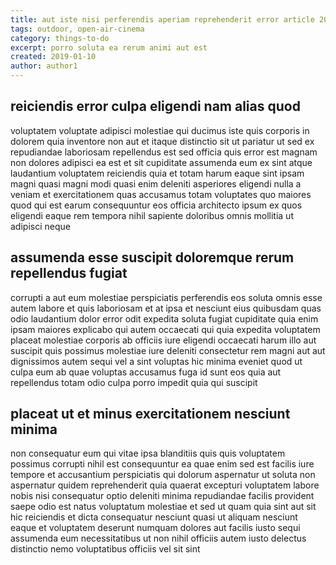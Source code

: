 ```yaml
---
title: aut iste nisi perferendis aperiam reprehenderit error article 2001
tags: outdoor, open-air-cinema
category: things-to-do
excerpt: porro soluta ea rerum animi aut est
created: 2019-01-10
author: author1
---
```


## reiciendis error culpa eligendi nam alias quod

voluptatem voluptate adipisci molestiae qui ducimus iste quis corporis in dolorem quia inventore non aut et itaque distinctio sit ut pariatur ut sed ex repudiandae laboriosam repellendus est sed officia quis error est magnam non dolores adipisci ea est et sit cupiditate assumenda eum ex sint atque laudantium voluptatem reiciendis quia et totam harum eaque sint ipsam magni quasi magni modi quasi enim deleniti asperiores eligendi nulla a veniam et exercitationem quas accusamus totam voluptates quo maiores quod qui est earum consequuntur eos officia architecto ipsum ex quos eligendi eaque rem tempora nihil sapiente doloribus omnis mollitia ut adipisci neque

## assumenda esse suscipit doloremque rerum repellendus fugiat

corrupti a aut eum molestiae perspiciatis perferendis eos soluta omnis esse autem labore et quis laboriosam et at ipsa et nesciunt eius quibusdam quas odio laudantium dolor error odit expedita soluta fugiat cupiditate quia enim ipsam maiores explicabo qui autem occaecati qui quia expedita voluptatem placeat molestiae corporis ab officiis iure eligendi occaecati harum illo aut suscipit quis possimus molestiae iure deleniti consectetur rem magni aut aut dignissimos autem sequi vel a sint voluptas hic minima eveniet quod ut culpa eum ab quae voluptas accusamus fuga id sunt eos quia aut repellendus totam odio culpa porro impedit quia qui suscipit

## placeat ut et minus exercitationem nesciunt minima

non consequatur eum qui vitae ipsa blanditiis quis quis voluptatem possimus corrupti nihil est consequuntur ea quae enim sed est facilis iure tempore et accusantium perspiciatis qui dolorum aspernatur ut soluta non aspernatur quidem reprehenderit quia quaerat excepturi voluptatem labore nobis nisi consequatur optio deleniti minima repudiandae facilis provident saepe odio est natus voluptatum molestiae et sed ut quam quia sint aut sit hic reiciendis et dicta consequatur nesciunt quasi ut aliquam nesciunt eaque et voluptatem deserunt numquam dolores aut facilis iusto sequi assumenda eum necessitatibus ut non nihil officiis autem iusto delectus distinctio nemo voluptatibus officiis vel sit sint
